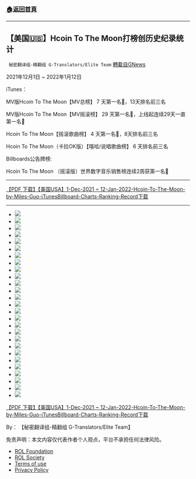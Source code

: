 ###  [:house:返回首頁](https://github.com/ourhimalayas/txt)
---


## 【美国🇺🇸】Hcoin To The Moon打榜创历史纪录统计
` 秘密翻译组-精翻组 G-Translators/Elite Team` [轉載自GNews](https://gnews.org/zh-hans/1855252/)

2021年12月1日 ~ 2022年1月12日

iTunes：

MV版Hcoin To The Moon【MV总榜】 7 天第一名🥇，13天排名前三名

MV版Hcoin To The Moon【MV摇滚榜】 29 天第一名🥇，上线起连续29天一直第一名🥇

Hcoin To The Moon【摇滚歌曲榜】 4 天第一名🥇，8天排名前三名

Hcoin To The Moon（卡拉OK版）【嘻哈/说唱歌曲榜】 6 天排名前三名

Billboards公告牌榜:

Hcoin To The Moon （摇滚版）世界数字音乐销售榜连续2周获第一名🥇

* * *

[【PDF 下载】【美国USA】1-Dec-2021 ~ 12-Jan-2022-Hcoin-To-The-Moon-by-Miles-Guo-iTunesBillboard-Charts-Ranking-Record](https://assets.gnews.org/wp-content/uploads/2022/01/【美国US】1-Dec-202112-Jan-2022-Hcoin-To-The-Moon-by-Miles-Guo-iTunesBillboard-Charts-Ranking-Record.pdf)[下载](https://assets.gnews.org/wp-content/uploads/2022/01/【美国US】1-Dec-202112-Jan-2022-Hcoin-To-The-Moon-by-Miles-Guo-iTunesBillboard-Charts-Ranking-Record.pdf)

* * *

- ![](https://assets.gnews.org/wp-content/uploads/2022/01/【美国US】1-Dec-202112-Jan-2022-Hcoin-To-The-Moon-by-Miles-Guo-iTunesBillboard-Charts-Ranking-Record_1.jpg)
- ![](https://assets.gnews.org/wp-content/uploads/2022/01/【美国US】1-Dec-202112-Jan-2022-Hcoin-To-The-Moon-by-Miles-Guo-iTunesBillboard-Charts-Ranking-Record_2.jpg)
- ![](https://assets.gnews.org/wp-content/uploads/2022/01/【美国US】1-Dec-202112-Jan-2022-Hcoin-To-The-Moon-by-Miles-Guo-iTunesBillboard-Charts-Ranking-Record_3.jpg)
- ![](https://assets.gnews.org/wp-content/uploads/2022/01/【美国US】1-Dec-202112-Jan-2022-Hcoin-To-The-Moon-by-Miles-Guo-iTunesBillboard-Charts-Ranking-Record_4.jpg)
- ![](https://assets.gnews.org/wp-content/uploads/2022/01/【美国US】1-Dec-202112-Jan-2022-Hcoin-To-The-Moon-by-Miles-Guo-iTunesBillboard-Charts-Ranking-Record_5.jpg)
- ![](https://assets.gnews.org/wp-content/uploads/2022/01/【美国US】1-Dec-202112-Jan-2022-Hcoin-To-The-Moon-by-Miles-Guo-iTunesBillboard-Charts-Ranking-Record_6.jpg)
- ![](https://assets.gnews.org/wp-content/uploads/2022/01/【美国US】1-Dec-202112-Jan-2022-Hcoin-To-The-Moon-by-Miles-Guo-iTunesBillboard-Charts-Ranking-Record_7.jpg)
- ![](https://assets.gnews.org/wp-content/uploads/2022/01/【美国US】1-Dec-202112-Jan-2022-Hcoin-To-The-Moon-by-Miles-Guo-iTunesBillboard-Charts-Ranking-Record_8.jpg)
- ![](https://assets.gnews.org/wp-content/uploads/2022/01/【美国US】1-Dec-202112-Jan-2022-Hcoin-To-The-Moon-by-Miles-Guo-iTunesBillboard-Charts-Ranking-Record_9.jpg)
- ![](https://assets.gnews.org/wp-content/uploads/2022/01/【美国US】1-Dec-202112-Jan-2022-Hcoin-To-The-Moon-by-Miles-Guo-iTunesBillboard-Charts-Ranking-Record_10.jpg)
- ![](https://assets.gnews.org/wp-content/uploads/2022/01/【美国US】1-Dec-202112-Jan-2022-Hcoin-To-The-Moon-by-Miles-Guo-iTunesBillboard-Charts-Ranking-Record_11.jpg)
- ![](https://assets.gnews.org/wp-content/uploads/2022/01/【美国US】1-Dec-202112-Jan-2022-Hcoin-To-The-Moon-by-Miles-Guo-iTunesBillboard-Charts-Ranking-Record_12.jpg)
- ![](https://assets.gnews.org/wp-content/uploads/2022/01/【美国US】1-Dec-202112-Jan-2022-Hcoin-To-The-Moon-by-Miles-Guo-iTunesBillboard-Charts-Ranking-Record_13.jpg)
- ![](https://assets.gnews.org/wp-content/uploads/2022/01/【美国US】1-Dec-202112-Jan-2022-Hcoin-To-The-Moon-by-Miles-Guo-iTunesBillboard-Charts-Ranking-Record_14.jpg)
- ![](https://assets.gnews.org/wp-content/uploads/2022/01/【美国US】1-Dec-202112-Jan-2022-Hcoin-To-The-Moon-by-Miles-Guo-iTunesBillboard-Charts-Ranking-Record_15.jpg)
- ![](https://assets.gnews.org/wp-content/uploads/2022/01/【美国US】1-Dec-202112-Jan-2022-Hcoin-To-The-Moon-by-Miles-Guo-iTunesBillboard-Charts-Ranking-Record_16.jpg)
- ![](https://assets.gnews.org/wp-content/uploads/2022/01/【美国US】1-Dec-202112-Jan-2022-Hcoin-To-The-Moon-by-Miles-Guo-iTunesBillboard-Charts-Ranking-Record_17.jpg)
- ![](https://assets.gnews.org/wp-content/uploads/2022/01/【美国US】1-Dec-202112-Jan-2022-Hcoin-To-The-Moon-by-Miles-Guo-iTunesBillboard-Charts-Ranking-Record_18.jpg)
- ![](https://assets.gnews.org/wp-content/uploads/2022/01/【美国US】1-Dec-202112-Jan-2022-Hcoin-To-The-Moon-by-Miles-Guo-iTunesBillboard-Charts-Ranking-Record_19.jpg)
- ![](https://assets.gnews.org/wp-content/uploads/2022/01/【美国US】1-Dec-202112-Jan-2022-Hcoin-To-The-Moon-by-Miles-Guo-iTunesBillboard-Charts-Ranking-Record_20.jpg)
- ![](https://assets.gnews.org/wp-content/uploads/2022/01/【美国US】1-Dec-202112-Jan-2022-Hcoin-To-The-Moon-by-Miles-Guo-iTunesBillboard-Charts-Ranking-Record_21.jpg)
- ![](https://assets.gnews.org/wp-content/uploads/2022/01/【美国US】1-Dec-202112-Jan-2022-Hcoin-To-The-Moon-by-Miles-Guo-iTunesBillboard-Charts-Ranking-Record_22.jpg)
- ![](https://assets.gnews.org/wp-content/uploads/2022/01/【美国US】1-Dec-202112-Jan-2022-Hcoin-To-The-Moon-by-Miles-Guo-iTunesBillboard-Charts-Ranking-Record_23.jpg)
- ![](https://assets.gnews.org/wp-content/uploads/2022/01/【美国US】1-Dec-202112-Jan-2022-Hcoin-To-The-Moon-by-Miles-Guo-iTunesBillboard-Charts-Ranking-Record_24.jpg)
- ![](https://assets.gnews.org/wp-content/uploads/2022/01/【美国US】1-Dec-202112-Jan-2022-Hcoin-To-The-Moon-by-Miles-Guo-iTunesBillboard-Charts-Ranking-Record_25.jpg)
- ![](https://assets.gnews.org/wp-content/uploads/2022/01/【美国US】1-Dec-202112-Jan-2022-Hcoin-To-The-Moon-by-Miles-Guo-iTunesBillboard-Charts-Ranking-Record_26.jpg)
- ![](https://assets.gnews.org/wp-content/uploads/2022/01/【美国US】1-Dec-202112-Jan-2022-Hcoin-To-The-Moon-by-Miles-Guo-iTunesBillboard-Charts-Ranking-Record_27.jpg)


[【PDF 下载】【美国USA】1-Dec-2021 ~ 12-Jan-2022-Hcoin-To-The-Moon-by-Miles-Guo-iTunesBillboard-Charts-Ranking-Record](https://assets.gnews.org/wp-content/uploads/2022/01/【美国US】1-Dec-202112-Jan-2022-Hcoin-To-The-Moon-by-Miles-Guo-iTunesBillboard-Charts-Ranking-Record.pdf)[下载](https://assets.gnews.org/wp-content/uploads/2022/01/【美国US】1-Dec-202112-Jan-2022-Hcoin-To-The-Moon-by-Miles-Guo-iTunesBillboard-Charts-Ranking-Record.pdf)

By： 【秘密翻译组-精翻组 G-Translators/Elite Team】

 

免责声明：本文内容仅代表作者个人观点，平台不承担任何法律风险。

- [ROL Foundation](https://rolfoundation.org/)
- [ROL Society](https://rolsociety.org/)
- [Terms of use](https://gnews.org/terms-of-use-3/)
- [Privacy Policy](https://gnews.org/privacy-policy/)
